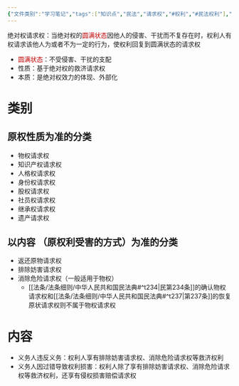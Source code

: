 ```yaml
---
{"文件类别":"学习笔记","tags":["知识点","民法","请求权","#权利","#民法权利"],"dg-publish":true,"aliases":["支配权请求权"],"permalink":"/学习笔记studyup/民法总论/绝对权请求权/","dgPassFrontmatter":true,"created":"2024-10-28T11:48:57.493+08:00","updated":"2024-11-01T14:31:59.855+08:00"}
---
```


绝对权请求权：当绝对权的<font color="#c00000">圆满状态</font>因他人的侵害、干扰而不复存在时，权利人有权请求该他人为或者不为一定的行为，使权利回复到圆满状态的请求权
- <font color="#c00000">圆满状态</font>：不受侵害、干扰的支配
- 性质：基于绝对权的救济请求权
- 本质：是绝对权效力的体现、外部化
# 类别
## 原权性质为准的分类
- 物权请求权
- 知识产权请求权
- 人格权请求权
- 身份权请求权
- 股权请求权
- 社员权请求权
- 继承权请求权
- 遗产请求权
## 以内容 （原权利受害的方式）为准的分类
- 返还原物请求权
- 排除妨害请求权
- 消除危险请求权（一般适用于物权）
	-  [[法条/法条细则/中华人民共和国民法典#^t234\|民第234条]]的确认物权请求权和[[法条/法条细则/中华人民共和国民法典#^t237\|第237条]]的恢复原状请求权则不属于物权请求权
# 内容
- 义务人违反义务：权利人享有排除妨害请求权、消除危险请求权等救济权利
- 义务人因过错导致权利损害：权利人除了享有排除妨害请求权、消除危险请求权等救济权利，还享有侵权损害赔偿请求权